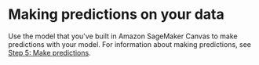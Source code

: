 # Making predictions on your data<a name="canvas-make-predictions"></a>

Use the model that you've built in Amazon SageMaker Canvas to make predictions with your model\. For information about making predictions, see [Step 5: Make predictions](canvas-getting-started.md#canvas-getting-started-step5)\.
